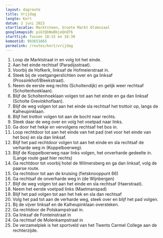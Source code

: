 ```yaml
---
layout: dagroute
title: Vrijdag
lengte: Kort
datum: 2 juni 2023
startlocatie: Marktsteen, Groote Markt Oldenzaal
googlemapsid: piGtQbNoBbjeQnQT6
starttijd: Tussen 18:15 en 18:30
komootid: 993651665
permalink: /routes/kort/vrijdag
---
```


1.	Loop de Marktstraat in en volg tot het einde.
2.	Aan het einde rechtsaf (Paradijsstraat).
3.	Voorbij de Hofkerk, linksaf de Hofmeierstraat in.
4.	Steek bij de voetgangerslichten over en ga linksaf (Prossinkhof/Bleekstraat).
5.	Neem de eerste weg rechts (Scholtendijk) en gelijk weer rechtsaf (Scholtenhoeklaan).
6.	Blijf de Scholtenhoeklaan volgen tot aan het einde en ga dan linksaf (Scholte Grevinkhoflaan).
7.	Blijf de weg volgen tot aan het einde sla rechtsaf het trottoir op, langs de Kalheupinklaan.
8.	Blijf het trottoir volgen tot aan de bocht naar rechts.
9.	Steek daar de weg over en volg het voetpad naar links.
10.	Ga door het hekje en vervolgens rechtsaf het bos in.
11.	Loop rechtdoor tot aan het einde van het pad (net voor het einde van het bos) en sla dan linksaf.
12.	Blijf het pad rechtdoor volgen tot aan het einde en sla rechtsaf de verharde weg in (Koppelboerweg).
13.	Blijf de Koppelboerweg naar links volgen, het onverharde gedeelte in. (Lange route gaat hier rechts)
14.	Ga rechtdoor tot voorbij hotel de Wilmersberg en ga dan linksaf, volg de paarse route.
15.	Ga rechtdoor tot aan de kruising (fietsknooppunt 66) 
16.	Ga rechtsaf de onverharde weg in (de Wijnbergen)
17.	Blijf de weg volgen tot aan het einde en sla rechtsaf (Haerstraat). 
18.	Neem het eerste voetpad links (Maetmanspad)
19.	Blijf het pad volgen tot aan het hek en sla dan rechtsaf
20.	Volg het pad tot aan de verharde weg, steek over en blijf het pad volgen.
21.	Bij de vijver linksaf en de Kalheupinklaan oversteken.
22.	Ga rechtdoor de Potskampstraat in.
23.	Ga linksaf de Fonteinstraat in
24.	Ga rechtsaf de Molenkampstraat in
25.	De verzamelplek is het sportveld van het Twents Carmel College aan de rechterzijde.